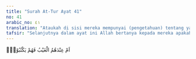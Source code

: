 ```yaml
---
title: "Surah At-Tur Ayat 41"
no: 41
arabic_no: ٤١
translation: "Ataukah di sisi mereka mempunyai (pengetahuan) tentang yang gaib lalu mereka menuliskannya?"
tafsir: "Selanjutnya dalam ayat ini Allah bertanya kepada mereka apakah mereka mempunyai ilmu gaib yang tidak diketahui manusia, yang mereka tulis untuk keperluan manusia? Kemudian mereka memberitahukannya kepada manusia semau mereka? Tidaklah mungkin mereka mempunyai ilmu gaib karena tidak ada yang mengetahui kegaiban langit dan bumi kecuali Allah. Qatadah berkata, ayat ini merupakan jawaban terhadap perkataan mereka bahwa mereka menunggu perputaran masa (kematian Muhammad sebelum mereka). Maka Allah menegaskan, apakah ada pada mereka pengetahuan tentang yang gaib sehingga mereka mengetahui bahwa Muhammad saw akan wafat sebelum mereka"
---
```

اَمْ عِنْدَهُمُ الْغَيْبُ فَهُمْ يَكْتُبُوْنَۗ 
